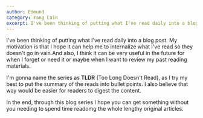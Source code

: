 ```yaml
---
author: Edmund
category: Yang Lain
excerpt: I've been thinking of putting what I've read daily into a blog post.
---
```


I've been thinking of putting what I've read daily into a blog post. My motivation is that I hope it can help me to internalize what I've read so they doesn't go in vain.And also, I think it can be very useful in the future for when I forget or need it or maybe when I want to review my past reading materials. 

I'm gonna name the series as **TLDR** (Too Long Doesn't Read), as I try my best to put the summary of the reads into bullet points. I also believe that way would be easier for readers to digest the content. 

In the end, through this blog series I hope you can get something without you needing to spend time readomg the whole lengthy original articles.